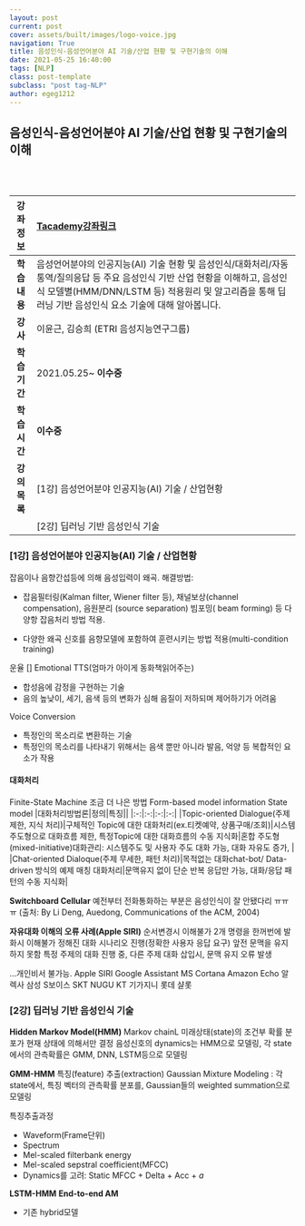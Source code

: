 ```yaml
---
layout: post
current: post
cover: assets/built/images/logo-voice.jpg
navigation: True
title: 음성인식-음성언어분야 AI 기술/산업 현황 및 구현기술의 이해
date: 2021-05-25 16:40:00
tags: [NLP]
class: post-template
subclass: "post tag-NLP"
author: egeg1212
---
```


## 음성인식-음성언어분야 AI 기술/산업 현황 및 구현기술의 이해

<br><br>

| **강좌정보** | [Tacademy강좌링크](https://tacademy.skplanet.com/live/player/onlineLectureDetail.action?seq=110)                                                                                                                                        |
| :----------: | :-------------------------------------------------------------------------------------------------------------------------------------------------------------------------------------------------------------------------------------- |
| **학습내용** | 음성언어분야의 인공지능(AI) 기술 현황 및 음성인식/대화처리/자동통역/질의응답 등 주요 음성인식 기반 산업 현황을 이해하고, 음성인식 모델별(HMM/DNN/LSTM 등) 적용원리 및 알고리즘을 통해 딥러닝 기반 음성인식 요소 기술에 대해 알아봅니다. |
|   **강사**   | 이윤근, 김승희 (ETRI 음성지능연구그룹)                                                                                                                                                                                                  |
| **학습기간** | 2021.05.25~ **이수중**                                                                                                                                                                                                                  |
| **학습시간** | **이수중**                                                                                                                                                                                                                              |
| **강의목록** | [1강] 음성언어분야 인공지능(AI) 기술 / 산업현황                                                                                                                                                                                         |
|              | [2강] 딥러닝 기반 음성인식 기술                                                                                                                                                                                                         |

### [1강] 음성언어분야 인공지능(AI) 기술 / 산업현황

잡음이나 음향간섭등에 의해 음성입력이 왜곡.
해결방법:

- 잡음필터링(Kalman filter, Wiener filter 등),
  채널보상(channel compensation),
  음원분리 (source separation)
  빔포밍( beam forming) 등 다양항 잡음처리 방법 적용.

- 다양한 왜곡 신호를 음향모델에 포함하여 훈련시키는 방법 적용(multi-condition training)

운율 []
Emotional TTS(엄마가 아이게 동화책읽어주는)

- 합성음에 감정을 구현하는 기술
- 음의 높낮이, 세기, 음색 등의 변화가 심해 음질이 저하되며 제어하기가 어려움

Voice Conversion

- 특정인의 목소리로 변환하는 기술
- 특정인의 목소리를 나타내기 위해서는 음색 뿐만 아니라 발음, 억양 등 복합적인 요소가 작용

#### 대화처리

Finite-State Machine
조금 더 나은 방법 Form-based model
information State model
|대화처리방법론|정의|특징||
|:-:|:-:|:-:|:-:|
|Topic-oriented Dialogue(주제 제한, 지식 처리)|구체적인 Topic에 대한 대화처리(ex.티켓예약, 상품구매/조회)|시스템주도형으로 대화흐름 제한, 특정Topic에 대한 대화흐름의 수동 지식화|혼합 주도형(mixed-initiative)대화관리: 시스템주도 및 사용자 주도 대화 가능, 대화 자유도 증가, |
|Chat-oriented Dialoque(주제 무세한, 패턴 처리)|목적없는 대화chat-bot/ Data-driven 방식의 예제 매칭 대화처리|문맥유지 없이 단순 반복 응답만 가능, 대화/응답 패턴의 수동 지식화|

**Switchboard Cellular**
예전부터 전화통화하는 부분은 음성인식이 잘 안됐다리 ㅠㅠㅠ
(출처: By Li Deng, Auedong, Communications of the ACM, 2004)

**자유대화 이해의 오류 사례(Apple SIRI)**
순서변경시 이해불가
2개 명령을 한꺼번에 발화시 이해불가
정해진 대화 시나리오 진행(정확한 사용자 응답 요구)
앞전 문맥을 유지하지 못함
특정 주제의 대화 진행 중, 다른 주제 대화 삽입시, 문맥 유지 오류 발생

...개인비서 불가능.
Apple SIRI
Google Assistant
MS Cortana
Amazon Echo 알렉사
삼성 S보이스
SKT NUGU
KT 기가지니
롯데 샬롯

### [2강] 딥러닝 기반 음성인식 기술

**Hidden Markov Model(HMM)**
Markov chainL 미래상태(state)의 조건부 확률 분포가 현재 상태에 의해서만 결정
음성신호의 dynamics는 HMM으로 모델링, 각 state에서의 관측확률은 GMM, DNN, LSTM등으로 모델링

**GMM-HMM**
특징(feature) 추출(extraction)
Gaussian Mixture Modeling : 각state에서, 특징 벡터의 관측확률 분포를, Gaussian들의 weighted summation으로 모델링

특징추출과정

- Waveform(Frame단위)
- Spectrum
- Mel-scaled filterbank energy
- Mel-scaled sepstral coefficient(MFCC)
- Dynamics를 고려: Static MFCC + Delta + Acc + $a$

**LSTM-HMM**
**End-to-end AM**

- 기존 hybrid모델
